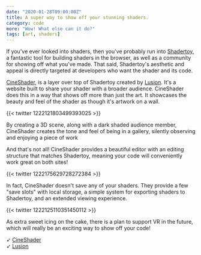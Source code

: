 ```yaml
---
date: "2020-01-28T09:00:00Z"
title: A super way to show off your stunning shaders.
category: code
more: "Wow! What else can it do?"
tags: [art, shaders]
---
```


If you've ever looked into shaders, then you've probably run into [Shadertoy](https://www.shadertoy.com/), a fantastic tool for building shaders in the browser, as well as a community for showing off what you've made. That said, Shadertoy's aesthetic and appeal is directly targeted at developers who want the shader and its code.

[CineShader](https://cineshader.com/), is a layer over top of Shadertoy created by [Lusion](https://lusion.co/). It's a website built to share your shader with a broader audience. CineShader does this in a way that shows off more than just the art. It showcases the beauty and feel of the shader as though it's artwork on a wall.

{{< twitter 1222121803499393025 >}}

By creating a 3D scene, along with a dark shaded audience member, CineShader creates the tone and feel of being in a gallery, silently observing and enjoying a piece of work

<!--more-->

And that's not all! CineShader provides a beautiful editor with an editing structure that matches Shadertoy, meaning your code will conveniently work great on both sites!

{{< twitter 1222175629728272384 >}}

In fact, CineShader doesn't save any of your shaders. They provide a few "save slots" with local storage, a simple system for exporting shaders to Shadertoy, and an extended viewing experience.

{{< twitter 1222125110351450112 >}}

As extra sweet icing on the cake, there is a plan to support VR in the future, which will really be an exciting way to show off your code!

➶ [CineShader](https://cineshader.com/)  
➶ [Lusion](https://lusion.co/)
